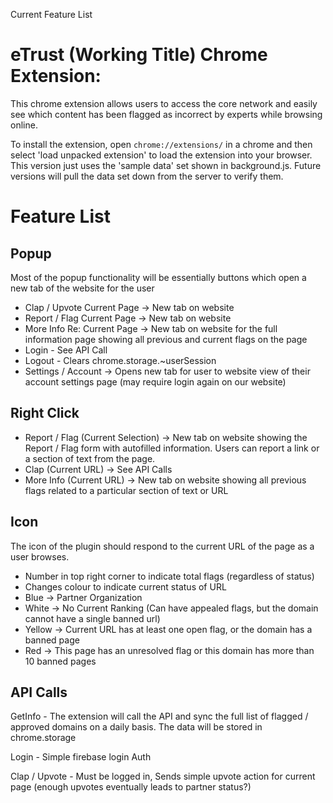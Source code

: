 Current Feature List

# eTrust (Working Title) Chrome Extension:

This chrome extension allows users to access the core network and easily see which content has been flagged as incorrect by experts while browsing online. 

To install the extension, open `chrome://extensions/` in a chrome and then select 'load unpacked extension' to load the extension into your browser. This version just uses the 'sample data' set shown in background.js. Future versions will pull the data set down from the server to verify them.

# Feature List
## Popup 
Most of the popup functionality will be essentially buttons which open a new tab of the website for the user 

- Clap / Upvote Current Page -> New tab on website
- Report / Flag Current Page -> New tab on website 
- More Info Re: Current Page -> New tab on website for the full information page showing all previous and current flags on the page
- Login - See API Call
- Logout - Clears chrome.storage.~userSession 
- Settings / Account -> Opens new tab for user to website view of their account settings page (may require login again on our website)

## Right Click
- Report / Flag (Current Selection) -> New tab on website showing the Report / Flag form with autofilled information. Users can report a link or a section of text from the page. 
- Clap (Current URL) -> See API Calls
- More Info (Current URL) -> New tab on website showing all previous flags related to a particular section of text or URL

## Icon
The icon of the plugin should respond to the current URL of the page as a user browses. 

- Number in top right corner to indicate total flags (regardless of status)
- Changes colour to indicate current status of URL 
- Blue -> Partner Organization 
- White -> No Current Ranking (Can have appealed flags, but the domain cannot have a single banned url)
- Yellow -> Current URL has at least one open flag, or the domain has a banned page
- Red -> This page has an unresolved flag or this domain has more than 10 banned pages

## API Calls
GetInfo - The extension will call the API and sync the full list of flagged / approved domains on a daily basis. The data will be stored in chrome.storage 

Login - Simple firebase login Auth

Clap / Upvote - Must be logged in, Sends simple upvote action for current page (enough upvotes eventually leads to partner status?)